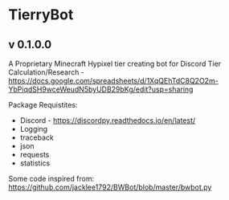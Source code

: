 # TierryBot
## v 0.1.0.0
A Proprietary Minecraft Hypixel tier creating bot for Discord
Tier Calculation/Research - https://docs.google.com/spreadsheets/d/1XqQEhTdC8Q2O2m-YbPiqdSH9wceWeudN5byUDB29bKg/edit?usp=sharing

Package Requistites:
* Discord - https://discordpy.readthedocs.io/en/latest/
* Logging
* traceback
* json
* requests
* statistics

Some code inspired from:
https://github.com/jacklee1792/BWBot/blob/master/bwbot.py
